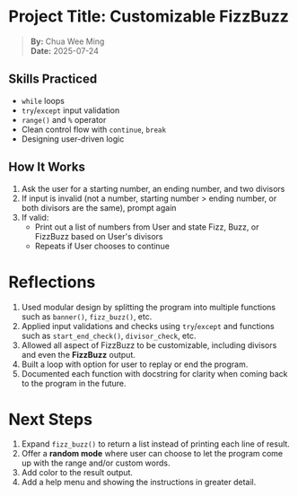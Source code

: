 # Project Title: Customizable FizzBuzz

> **By:** Chua Wee Ming  
> **Date:** 2025-07-24

## Skills Practiced
- `while` loops  
- `try`/`except` input validation  
- `range()` and `%` operator  
- Clean control flow with `continue`, `break`  
- Designing user-driven logic

## How It Works
1. Ask the user for a starting number, an ending number, and two divisors
2. If input is invalid (not a number, starting number > ending number, or both divisors are the same), prompt again
3. If valid:
   - Print out a list of numbers from User and state Fizz, Buzz, or FizzBuzz based on User's divisors
   - Repeats if User chooses to continue

# Reflections
1. Used modular design by splitting the program into multiple functions such as `banner()`, `fizz_buzz()`, etc.
2. Applied input validations and checks using `try`/`except` and functions such as `start_end_check()`, `divisor_check`, etc.
3. Allowed all aspect of FizzBuzz to be customizable, including divisors and even the **FizzBuzz** output.
4. Built a loop with option for user to replay or end the program.
5. Documented each function with docstring for clarity when coming back to the program in the future.

# Next Steps
1. Expand `fizz_buzz()` to return a list instead of printing each line of result.
2. Offer a **random mode** where user can choose to let the program come up with the range and/or custom words.
3. Add color to the result output.
4. Add a help menu and showing the instructions in greater detail.